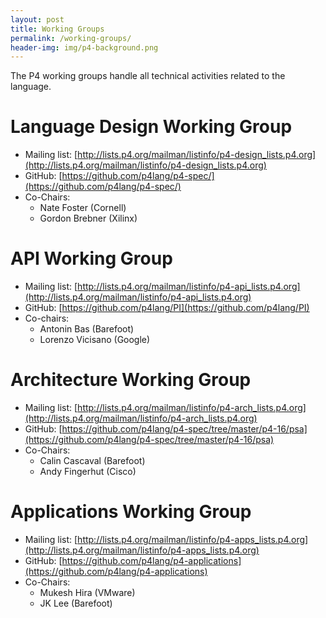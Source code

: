 ```yaml
---
layout: post
title: Working Groups
permalink: /working-groups/
header-img: img/p4-background.png
---
```


The P4 working groups handle all technical activities related to the
language.

# Language Design Working Group
- Mailing list: [http://lists.p4.org/mailman/listinfo/p4-design_lists.p4.org](http://lists.p4.org/mailman/listinfo/p4-design_lists.p4.org)
- GitHub: [https://github.com/p4lang/p4-spec/](https://github.com/p4lang/p4-spec/)
- Co-Chairs:
    - Nate Foster (Cornell)
    - Gordon Brebner (Xilinx)

# API Working Group
- Mailing list: [http://lists.p4.org/mailman/listinfo/p4-api_lists.p4.org](http://lists.p4.org/mailman/listinfo/p4-api_lists.p4.org)
- GitHub: [https://github.com/p4lang/PI](https://github.com/p4lang/PI)
- Co-chairs:
    - Antonin Bas (Barefoot)
    - Lorenzo Vicisano (Google)

# Architecture Working Group
- Mailing list: [http://lists.p4.org/mailman/listinfo/p4-arch_lists.p4.org](http://lists.p4.org/mailman/listinfo/p4-arch_lists.p4.org)
- GitHub: [https://github.com/p4lang/p4-spec/tree/master/p4-16/psa](https://github.com/p4lang/p4-spec/tree/master/p4-16/psa)
- Co-Chairs:
    - Calin Cascaval (Barefoot)
    - Andy Fingerhut (Cisco)

# Applications Working Group
- Mailing list: [http://lists.p4.org/mailman/listinfo/p4-apps_lists.p4.org](http://lists.p4.org/mailman/listinfo/p4-apps_lists.p4.org)
- GitHub: [https://github.com/p4lang/p4-applications](https://github.com/p4lang/p4-applications)
- Co-Chairs:
    - Mukesh Hira (VMware)
    - JK Lee (Barefoot)
